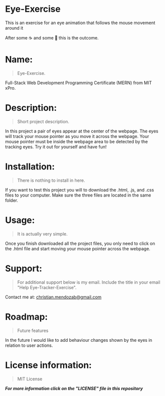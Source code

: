 # Eye-Exercise
This is an exercise for an eye animation that follows the mouse movement around it

After some ☕ and some 🍎 this is the outcome.

# Name:
> Eye-Exercise. 

Full-Stack Web Development Programming Certificate (MERN) from MIT xPro.

# Description: 
> Short project description. 

In this project a pair of eyes appear at the center of the webpage. The eyes will track your mouse pointer as you move it across the webpage. Your mouse pointer must be inside the webpage area to be detected by the tracking eyes. Try it out for yourself and have fun!

# Installation: 
> There is nothing to install in here.

If you want to test this project you will to download the .html, .js, and .css files to your computer. Make sure the three files are located in the same folder.

# Usage: 
> It is actually very simple.

Once you finish downloaded all the project files, you only need to click on the .html file and start moving your mouse pointer across the webpage.

# Support: 
> For additional support below is my email. Include the title in your email "Help Eye-Tracker-Exercise".

Contact me at: christian.mendozab@gmail.com

# Roadmap: 
> Future features

In the future I would like to add behaviour changes shown by the eyes in relation to user actions.

# License information: 
> MIT License

***For more information click on the "LICENSE" file in this repository***

